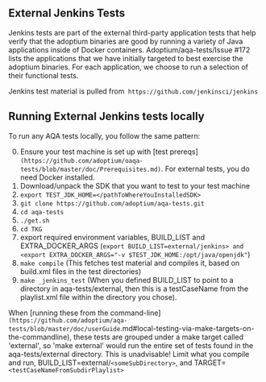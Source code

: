 ## External Jenkins Tests

Jenkins tests are part of the external third-party application tests that help verify that the adoptium binaries are good by running a variety of Java applications inside of Docker containers. Adoptium/aqa-tests/Issue #172 lists the applications that we have initially targeted to best exercise the adoptium binaries. For each application, we choose to run a selection of their functional tests.

Jenkins test material is pulled from` https://github.com/jenkinsci/jenkins`

## Running External Jenkins tests locally

To run any AQA tests locally, you follow the same pattern:

0. Ensure your test machine is set up with [test prereqs]`(https://github.com/adoptium/oaqa-tests/blob/master/doc/Prerequisites.md)`. For external tests, you do need Docker installed.
1. Download/unpack the SDK that you want to test to your test machine
1. `export TEST_JDK_HOME=</pathToWhereYouInstalledSDK>`
1. `git clone https://github.com/adoptium/aqa-tests.git`
1. `cd aqa-tests`
1. `./get.sh`
1. `cd TKG`
1. export required environment variables, BUILD_LIST and EXTRA_DOCKER_ARGS (`export BUILD_LIST=external/jenkins> and <export EXTRA_DOCKER_ARGS="-v $TEST_JDK_HOME:/opt/java/openjdk"`)
1. `make compile` (This fetches test material and compiles it, based on build.xml files in the test directories)
1. `make _jenkins_test` (When you defined BUILD_LIST to point to a directory in aqa-tests/external, then this is a testCaseName from the playlist.xml file within the directory you chose).

When [running these from the command-line]`(https://github.com/adoptium/aqa-tests/blob/master/doc/userGuide`.md#local-testing-via-make-targets-on-the-commandline), these tests are grouped under a make target called 'external', so 'make external' would run the entire set of tests found in the aqa-tests/external directory. This is unadvisable! Limit what you compile and run, BUILD_LIST=external/`<someSubDirectory>`, and TARGET=`<testCaseNameFromSubdirPlaylist>`
